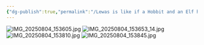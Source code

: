 ```yaml
---
{"dg-publish":true,"permalink":"/Lewas is like if a Hobbit and an Elf had a baby/","tags":["image","PhotoDump","blog"]}
---
```



![IMG_20250804_153605.jpg](/img/user/IMG_20250804_153605.jpg)
![IMG_20250804_153653_14.jpg](/img/user/IMG_20250804_153653_14.jpg)
![IMG_20250804_153810.jpg](/img/user/IMG_20250804_153810.jpg)
![IMG_20250804_153845.jpg](/img/user/IMG_20250804_153845.jpg)
